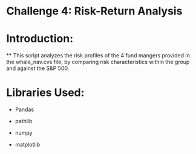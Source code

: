 # Challenge 4: Risk-Return Analysis

# Introduction:

** This script analyzes the risk profiles of the 4 fund mangers provided in the whale_nav.cvs file, by comparing risk characteristics within the group and against the S&P 500. 

# Libraries Used:

* Pandas

* pathlib 

* numpy 

* matplotlib 


